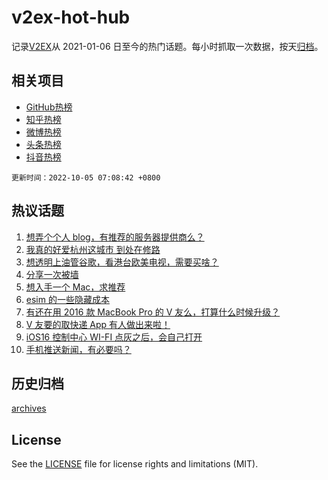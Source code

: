 # v2ex-hot-hub

 记录[V2EX](https://www.v2ex.com/)从 2021-01-06 日至今的热门话题。每小时抓取一次数据，按天[归档](archives)。
 
 ## 相关项目

- [GitHub热榜](https://github.com/snaildev/github-hot-hub)
- [知乎热榜](https://github.com/snaildev/zhihu-hot-hub)
- [微博热榜](https://github.com/snaildev/weibo-hot-hub)
- [头条热榜](https://github.com/snaildev/toutiao-hot-hub)
- [抖音热榜](https://github.com/snaildev/douyin-hot-hub)


 `更新时间：2022-10-05 07:08:42 +0800`

## 热议话题

1. [想弄个个人 blog，有推荐的服务器提供商么？](https://www.v2ex.com/t/884582)
1. [我真的好爱杭州这城市 到处在修路](https://www.v2ex.com/t/884596)
1. [想透明上油管谷歌，看港台欧美电视，需要买啥？](https://www.v2ex.com/t/884614)
1. [分享一次被墙](https://www.v2ex.com/t/884639)
1. [想入手一个 Mac，求推荐](https://www.v2ex.com/t/884562)
1. [esim 的一些隐藏成本](https://www.v2ex.com/t/884574)
1. [有还在用 2016 款 MacBook Pro 的 V 友么，打算什么时候升级？](https://www.v2ex.com/t/884619)
1. [V 友要的取快递 App 有人做出来啦！](https://www.v2ex.com/t/884580)
1. [iOS16 控制中心 WI-FI 点灰之后，会自己打开](https://www.v2ex.com/t/884624)
1. [手机推送新闻，有必要吗？](https://www.v2ex.com/t/884564)

## 历史归档

[archives](archives)

## License

See the [LICENSE](LICENSE) file for license rights and limitations (MIT).
